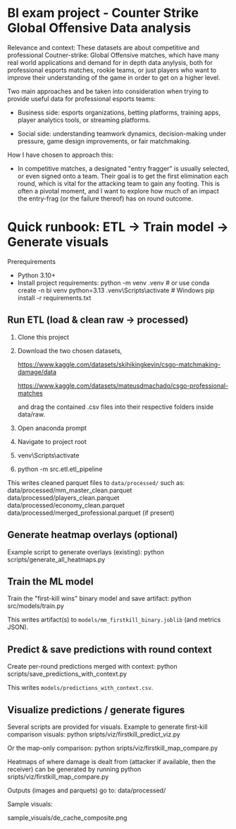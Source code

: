 # BI exam project - Counter Strike Global Offensive Data analysis

Relevance and context:
    These datasets are about competitive and professional Coutner-strike: Global Offensive matches, which have many real world applications and 
demand for in depth data anylysis, both for professional esports matches, rookie teams, or just players who want to improve their understanding of the game in order to get on a higher level.

Two main approaches and be taken into consideration when trying to provide useful data for professional esports teams:

- Business side: esports organizations, betting platforms, training apps, player analytics tools, or streaming platforms.


- Social side: understanding teamwork dynamics, decision-making under pressure, game design improvements, or fair matchmaking.

How I have chosen to approach this:

- In competitive matches, a designated "entry fragger" is usually selected, or even signed onto a team. Their goal is to get the first elimination each round, which is vital for the attacking team to gain any footing. This is often a pivotal moment, and I want to explore how much of an impact the entry-frag (or the failure thereof) has on round outcome.



# Quick runbook: ETL → Train model → Generate visuals

Prerequirements 
- Python 3.10+
- Install project requirements:
    python -m venv .venv       # or use conda create -n bi venv python=3.13
    .venv\Scripts\activate     # Windows
    pip install -r requirements.txt

Run ETL (load & clean raw -> processed)
---------------------------------------
1. Clone this project

2. Download the two chosen datasets, 
    
    https://www.kaggle.com/datasets/skihikingkevin/csgo-matchmaking-damage/data
    
    https://www.kaggle.com/datasets/mateusdmachado/csgo-professional-matches
    
    and drag the contained .csv files into their respective folders inside data/raw.


3.  Open anaconda prompt

4.  Navigate to project root

5.  venv\Scripts\activate

6.  python -m src.etl.etl_pipeline

This writes cleaned parquet files to `data/processed/` such as:
    data/processed/mm_master_clean.parquet
    data/processed/players_clean.parquet
    data/processed/economy_clean.parquet
    data/processed/merged_professional.parquet  (if present)

Generate heatmap overlays (optional)
-----------------------------------

Example script to generate overlays (existing):
    python scripts/generate_all_heatmaps.py

Train the ML model
------------------
Train the "first-kill wins" binary model and save artifact:
    python src/models/train.py

This writes artifact(s) to `models/mm_firstkill_binary.joblib` (and metrics JSON).

Predict & save predictions with round context
---------------------------------------------
Create per-round predictions merged with context:
    python scripts/save_predictions_with_context.py

This writes `models/predictions_with_context.csv`.

Visualize predictions / generate figures
----------------------------------------
Several scripts are provided for visuals. Example to generate first-kill comparison visuals:
    python sripts/viz/firstkill_predict_viz.py

Or the map-only comparison:
    python sripts/viz/firstkill_map_compare.py

Heatmaps of where damage is dealt from (attacker if available, then the receiver) can be generated by running
    python sripts/viz/firstkill_map_compare.py

Outputs (images and parquets) go to:
    data/processed/


Sample visuals:

sample_visuals/de_cache_composite.png


